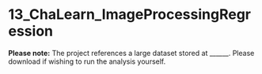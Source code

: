 # 13_ChaLearn_ImageProcessingRegression

**Please note:**
The project references a large dataset stored at ______. Please download if wishing to run the analysis yourself.
